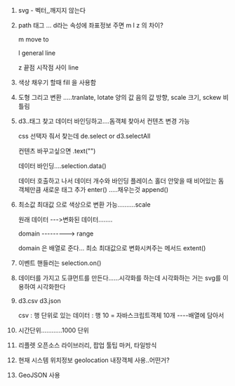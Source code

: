 1. svg - 벡터,,깨지지 않는다

2. path 태그 ... d라는 속성에 좌표정보 주면 m l z 의 차이?

   m move to

   l general line

   z 끝점 시작점 사이 line

3. 색상 채우기 할때 fill 을 사용함

4. 도형 그리고 변환 .....tranlate, lotate 양의 값 음의 값 방향, scale 크기, sckew 비틀림

5. d3..태그 찾고  데이터 바인딩하고....돔객체 찾아서 컨텐츠 변경 가능

   css 선택자 줘서 찾는데 de.select or d3.selectAll

   컨텐츠 바꾸고싶으면  .text("")

   데이터 바인딩....selection.data()

   데이터 호출하고 나서 데이터 개수와 바인딩 플레이스 홀더 안맞을 때 비어있는 돔 객체만큼 새로운 태그 추가 enter() .....채우는것 append()

6. 최소값 최대값 으로 색상으로 변환 가능..........scale

   원래 데이터 --->변화된 데이터........

   domain ---------> range

   domain 은 배열로 준다... 최소 최대값으로 변화시켜주는 메서드 extent()

7. 이벤트 핸들러는 selection.on()

8. 데이터를 가지고 도큐먼트를 만든다......시각화를 하는데 시각화하는 거는 svg를 이용하여 시각화한다

9. d3.csv           d3.json          

   csv : 행 단위로 있는 데이터 : 행 10 = 자바스크립트객체 10개 ----배열에 담아서

10. 시간단위............1000 단위

11. 리플렛 오픈소스 라이브러리, 팝업 툴팁 마커, 타일방식

12. 현재 시스템 위치정보 geolocation 내장객체 사용..어떤거?

13. GeoJSON 사용